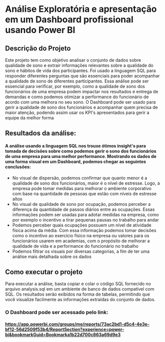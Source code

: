 # Análise Exploratória e apresentação em um Dashboard profissional usando Power BI

## Descrição do Projeto
Este projeto tem como objetivo analisar o conjunto de dados sobre qualidade de sono e extrair informações relevantes sobre a qualidade do sono e hábitos de vida dos participantes. Foi usado a linguagem SQL para responder diferentes perguntas que são essenciais para poder acompanhar a qualidade de sono de diferentes participantes. Essa análise pode ser essencial para verificar, por exemplo, como a qualidade de sono dos funcionários de uma empresa podem impactar nos resultados e entrega de demandas e como podemos otimizar a performance do funcionário de acordo com uma melhora no seu sono. O Dashboard pode ser usado para gerir a qualidade de sono dos funcionários e acompanhar quem precisa de maior atenção, podendo assim usar os KPI's apresentados para gerir a equipe da melhor forma

## Resultados da análise:
#### A análise usando a linguagem SQL nos trouxe ótimos insight's para tomada de decisões sobre como podemos gerir o sono dos funcionários de uma empresa para uma melhor performance. Mostrando os dados de uma forma visual em um Dashboard, podemos chegar as seguintes conclusões:
* No visual de dispersão, podemos confirmar que quanto menor é a qualidade de sono dos funcionários, maior é o nível de estresse. Logo, a empresa pode tomar medidas para melhorar o ambiente corporativo com base na quantidade de pessoas que estão com níveis de estresse altos
* No visual de qualidade de sono por ocupação, podemos perceber a diferença da quantidade de passos diários entre as ocupações. Essas informações podem ser usadas para adotar medidas na empresa, como por exemplo o incentivo a tirar pequenas pausas no trabalho para andar
* Podemos perceber quais ocupações possuem um nível de atividade física acima da média. Com essa informação podemos tomar decisões como o incentivo ao exercício físico na empresa ou valores para os funcionários usarem em academias, com o propósito de melhorar a qualidade de vida e a performance do funcionário no trabalho
* Podemos filtrar os visuais por diversas categorias, a fim de ter uma análise mais detalhada sobre os dados

## Como executar o projeto
Para executar a análise, basta copiar e colar o código SQL fornecido no arquivo analysis.sql em um ambiente de banco de dados compatível com SQL. Os resultados serão exibidos na forma de tabelas, permitindo que você visualize facilmente as informações extraídas do conjunto de dados.



### O Dashboard pode ser acessado pelo link:
#### https://app.powerbi.com/groups/me/reports/73ac2bd1-d5c4-4e3e-bf12-56d2509f53b4/ReportSection?experience=power-bi&bookmarkGuid=Bookmarka1b22d700c863a69d9e3
